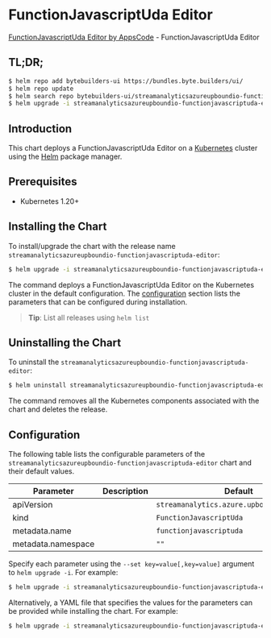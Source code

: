 # FunctionJavascriptUda Editor

[FunctionJavascriptUda Editor by AppsCode](https://byte.builders) - FunctionJavascriptUda Editor

## TL;DR;

```bash
$ helm repo add bytebuilders-ui https://bundles.byte.builders/ui/
$ helm repo update
$ helm search repo bytebuilders-ui/streamanalyticsazureupboundio-functionjavascriptuda-editor --version=v0.4.18
$ helm upgrade -i streamanalyticsazureupboundio-functionjavascriptuda-editor bytebuilders-ui/streamanalyticsazureupboundio-functionjavascriptuda-editor -n default --create-namespace --version=v0.4.18
```

## Introduction

This chart deploys a FunctionJavascriptUda Editor on a [Kubernetes](http://kubernetes.io) cluster using the [Helm](https://helm.sh) package manager.

## Prerequisites

- Kubernetes 1.20+

## Installing the Chart

To install/upgrade the chart with the release name `streamanalyticsazureupboundio-functionjavascriptuda-editor`:

```bash
$ helm upgrade -i streamanalyticsazureupboundio-functionjavascriptuda-editor bytebuilders-ui/streamanalyticsazureupboundio-functionjavascriptuda-editor -n default --create-namespace --version=v0.4.18
```

The command deploys a FunctionJavascriptUda Editor on the Kubernetes cluster in the default configuration. The [configuration](#configuration) section lists the parameters that can be configured during installation.

> **Tip**: List all releases using `helm list`

## Uninstalling the Chart

To uninstall the `streamanalyticsazureupboundio-functionjavascriptuda-editor`:

```bash
$ helm uninstall streamanalyticsazureupboundio-functionjavascriptuda-editor -n default
```

The command removes all the Kubernetes components associated with the chart and deletes the release.

## Configuration

The following table lists the configurable parameters of the `streamanalyticsazureupboundio-functionjavascriptuda-editor` chart and their default values.

|     Parameter      | Description |                        Default                        |
|--------------------|-------------|-------------------------------------------------------|
| apiVersion         |             | <code>streamanalytics.azure.upbound.io/v1beta1</code> |
| kind               |             | <code>FunctionJavascriptUda</code>                    |
| metadata.name      |             | <code>functionjavascriptuda</code>                    |
| metadata.namespace |             | <code>""</code>                                       |


Specify each parameter using the `--set key=value[,key=value]` argument to `helm upgrade -i`. For example:

```bash
$ helm upgrade -i streamanalyticsazureupboundio-functionjavascriptuda-editor bytebuilders-ui/streamanalyticsazureupboundio-functionjavascriptuda-editor -n default --create-namespace --version=v0.4.18 --set apiVersion=streamanalytics.azure.upbound.io/v1beta1
```

Alternatively, a YAML file that specifies the values for the parameters can be provided while
installing the chart. For example:

```bash
$ helm upgrade -i streamanalyticsazureupboundio-functionjavascriptuda-editor bytebuilders-ui/streamanalyticsazureupboundio-functionjavascriptuda-editor -n default --create-namespace --version=v0.4.18 --values values.yaml
```
